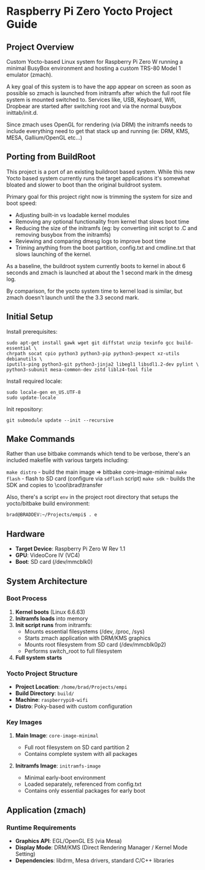 # Raspberry Pi Zero Yocto Project Guide

## Project Overview

Custom Yocto-based Linux system for Raspberry Pi Zero W running a minimal BusyBox environment and hosting a custom TRS-80 Model 1 emulator (zmach).

A key goal of this system is to have the app appear on screen as soon as possible so zmach is launched from initramfs after which the full root file 
system is mounted switched to. Services like, USB, Keyboard, Wifi, Dropbear are started after switching root and via the normal busybox inittab/init.d.

Since zmach uses OpenGL for rendering (via DRM) the initramfs needs to include everything need to get that stack up and running (ie: DRM, KMS, MESA,
Gallium/OpenGL etc...)

## Porting from BuildRoot

This project is a port of an existing buildroot based system.  While this new Yocto based system currently runs the target applications it's somewhat
bloated and slower to boot than the original buildroot system.

Primary goal for this project right now is trimming the system for size and boot speed:

* Adjusting built-in vs loadable kernel modules
* Removing any optional functionality from kernel that slows boot time
* Reducing the size of the initramfs (eg: by converting init script to .C and removing busybox from the initramfs)
* Reviewing and comparing dmesg logs to improve boot time
* Triming anything from the boot partition, config.txt and cmdline.txt that slows launching of the kernel.

As a baseline, the buildroot system currently boots to kernel in about 6 seconds and zmach is launched at about the 1 second mark in the dmesg log.

By comparison, for the yocto system time to kernel load is similar, but zmach doesn't launch until the the 3.3 second mark.


## Initial Setup

Install prerequisites:

```
sudo apt-get install gawk wget git diffstat unzip texinfo gcc build-essential \
chrpath socat cpio python3 python3-pip python3-pexpect xz-utils debianutils \
iputils-ping python3-git python3-jinja2 libegl1 libsdl1.2-dev pylint \
python3-subunit mesa-common-dev zstd liblz4-tool file
```

Install required locale:

```
sudo locale-gen en_US.UTF-8
sudo update-locale
```

Init repository:

```
git submodule update --init --recursive
```

## Make Commands

Rather than use bitbake commands which tend to be verbose, there's an included
makefile with various targets including:

`make distro` - build the main image => bitbake core-image-minimal
`make flash` - flash to SD card (configure via `sdflash` script)
`make sdk` - builds the SDK and copies to \\cool\brad\transfer

Also, there's a script `env` in the project root directory that setups the
yocto/bitbake build environment:

```bash
brad@BRADDEV:~/Projects/empi$ . e
```

## Hardware
- **Target Device**: Raspberry Pi Zero W Rev 1.1
- **GPU**: VideoCore IV (VC4)
- **Boot**: SD card (/dev/mmcblk0)

## System Architecture

### Boot Process

1. **Kernel boots** (Linux 6.6.63)
2. **Initramfs loads** into memory
3. **Init script runs** from initramfs:
   - Mounts essential filesystems (/dev, /proc, /sys)
   - Starts zmach application with DRM/KMS graphics
   - Mounts root filesystem from SD card (/dev/mmcblk0p2)
   - Performs switch_root to full filesystem
4. **Full system starts**

### Yocto Project Structure
- **Project Location**: `/home/brad/Projects/empi`
- **Build Directory**: `build/`
- **Machine**: `raspberrypi0-wifi`
- **Distro**: Poky-based with custom configuration

### Key Images

1. **Main Image**: `core-image-minimal`
   - Full root filesystem on SD card partition 2
   - Contains complete system with all packages
   
2. **Initramfs Image**: `initramfs-image`
   - Minimal early-boot environment
   - Loaded separately, referenced from config.txt
   - Contains only essential packages for early boot

## Application (zmach)

### Runtime Requirements
- **Graphics API**: EGL/OpenGL ES (via Mesa)
- **Display Mode**: DRM/KMS (Direct Rendering Manager / Kernel Mode Setting)
- **Dependencies**: libdrm, Mesa drivers, standard C/C++ libraries

